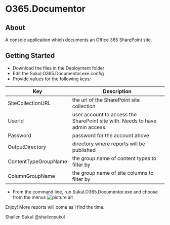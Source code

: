 # O365.Documentor
About
-----
A console application which documents an Office 365 SharePoint site.

Getting Started
---------------
* Download the files in the Deployment folder
* Edit the Sukul.O365.Documentor.exe.config
* Provide values for the following keys:

Key  | Description
------------- | -------------
SiteCollectionURL  | the url of the SharePoint site collection
UserId  | user account to access the SharePoint site with. Needs to have admin access.
Password | password for the account above
OutputDirectory | directory where reports will be published
ContentTypeGroupName | the group name of content types to filter by
ColumnGroupName | the group name of site columns to filter by

* From the command line, run Sukul.O365.Documentor.exe and choose from the menus
![picture alt](http://pictures.sukul.org/blog/shailen/App.png "Office 365 Documentor")

Enjoy!
More reports will come as I find the time.

Shailen Sukul
@shailensukul



